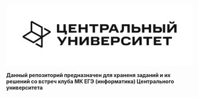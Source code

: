 ![cu_logo](image/README/cu_logo.png)

**Данный репозиторий предназначен для храненя заданий и их решений со встреч клуба МК ЕГЭ (информатика) Центрального университета**
